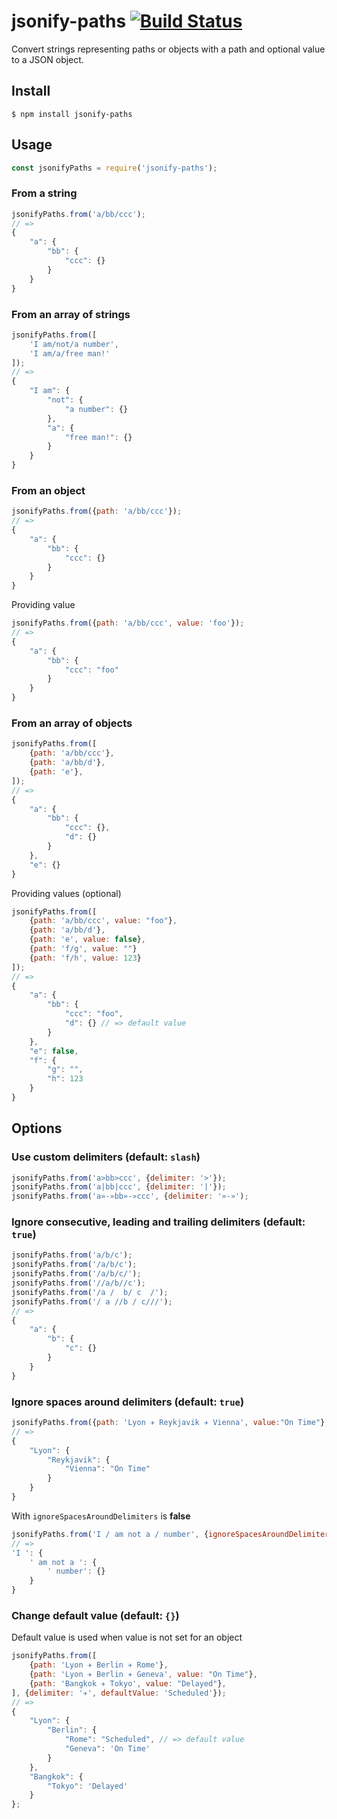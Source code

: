 # jsonify-paths [![Build Status](https://travis-ci.org/stephanecodes/jsonify-paths.svg?branch=master)](https://travis-ci.org/stephanecodes/jsonify-paths)

Convert strings representing paths or objects with a path and optional value to a JSON object.

## Install

```
$ npm install jsonify-paths
```

## Usage

```js
const jsonifyPaths = require('jsonify-paths');
```

### From a string

```js
jsonifyPaths.from('a/bb/ccc');
// =>
{
	"a": {
		"bb": {
			"ccc": {}
		}
	}
}
```

### From an array of strings

```js
jsonifyPaths.from([
	'I am/not/a number',
	'I am/a/free man!'
]);
// =>
{
	"I am": {
		"not": {
			"a number": {}
		},
		"a": {
			"free man!": {}
		}
	}
}
```

### From an object

```js
jsonifyPaths.from({path: 'a/bb/ccc'});
// =>
{
	"a": {
		"bb": {
			"ccc": {}
		}
	}
}
```

Providing value

```js
jsonifyPaths.from({path: 'a/bb/ccc', value: 'foo'});
// =>
{
	"a": {
		"bb": {
			"ccc": "foo"
		}
	}
}
```


### From an array of objects

```js
jsonifyPaths.from([
	{path: 'a/bb/ccc'},
	{path: 'a/bb/d'},
	{path: 'e'},
]);
// =>
{
	"a": {
		"bb": {
			"ccc": {},
			"d": {}
		}
	},
	"e": {}
}
```
Providing values (optional)

```js
jsonifyPaths.from([
	{path: 'a/bb/ccc', value: "foo"},
	{path: 'a/bb/d'},
	{path: 'e', value: false},
	{path: 'f/g', value: ""}
	{path: 'f/h', value: 123}
]);
// =>
{
	"a": {
		"bb": {
			"ccc": "foo",
			"d": {} // => default value
		}
	},
	"e": false,
	"f": {
		"g": "",
		"h": 123
	}
}
```


## Options

### Use custom delimiters (default: `slash`)

```js
jsonifyPaths.from('a>bb>ccc', {delimiter: '>'});
jsonifyPaths.from('a|bb|ccc', {delimiter: '|'});
jsonifyPaths.from('a»-»bb»-»ccc', {delimiter: '»-»');
```

### Ignore consecutive, leading and trailing delimiters (default: `true`)

```js
jsonifyPaths.from('a/b/c');
jsonifyPaths.from('/a/b/c');
jsonifyPaths.from('/a/b/c/');
jsonifyPaths.from('//a/b//c');
jsonifyPaths.from('/a /  b/ c  /');
jsonifyPaths.from('/ a //b / c///');
// =>
{
	"a": {
		"b": {
			"c": {}
		}
	}
}
```

### Ignore spaces around delimiters (default: `true`)

```js
jsonifyPaths.from({path: 'Lyon ✈ Reykjavik ✈ Vienna', value:"On Time"}, {delimiter: '✈'});
// =>
{
	"Lyon": {
		"Reykjavik": {
			"Vienna": "On Time"
		}
	}
}
```

With `ignoreSpacesAroundDelimiters` is **false**

```js
jsonifyPaths.from('I / am not a / number', {ignoreSpacesAroundDelimiters: false});
// =>
'I ': {
	' am not a ': {
		' number': {}
	}
}
```

### Change default value (default: `{}`)

Default value is used when value is not set for an object

```js
jsonifyPaths.from([
	{path: 'Lyon ✈ Berlin ✈ Rome'},
	{path: 'Lyon ✈ Berlin ✈ Geneva', value: "On Time"},
	{path: 'Bangkok ✈ Tokyo', value: "Delayed"},
], {delimiter: '✈', defaultValue: 'Scheduled'});
// =>
{
	"Lyon": {
		"Berlin": {
			"Rome": "Scheduled", // => default value
			"Geneva": 'On Time'
		}
	},
	"Bangkok": {
		"Tokyo": 'Delayed'
	}
};
```

